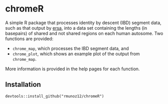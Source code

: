 # chromeR
A simple R package that processes identity by descent (IBD) segment data, such as that output by [ersa](https://github.com/rmunoz12/ersa), into a data set containing the lengths (in basepairs) of shared and not shared regions on each human autosome. Two functions are provided:

- `chrome_map`, which processes the IBD segment data, and
- `chrome_plot`, which shows an example plot of the output from `chrome_map`.

More information is provided in the help pages for each function.

## Installation
```
devtools::install_github("rmunoz12/chromeR")
```
